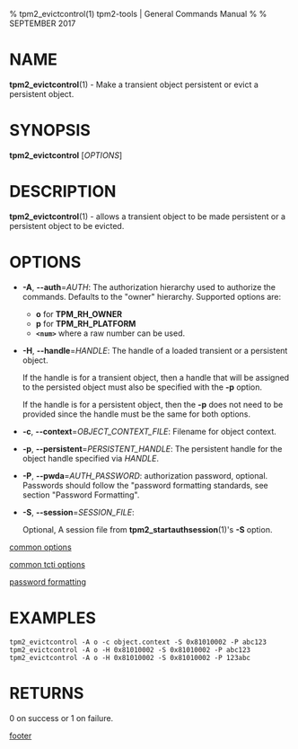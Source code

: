 % tpm2_evictcontrol(1) tpm2-tools | General Commands Manual
%
% SEPTEMBER 2017

# NAME

**tpm2_evictcontrol**(1) - Make a transient object persistent or evict a persistent object.

# SYNOPSIS

**tpm2_evictcontrol** [*OPTIONS*]

# DESCRIPTION

**tpm2_evictcontrol**(1) - allows a transient object to be made persistent or a persistent object to
be evicted.

# OPTIONS

  * **-A**, **--auth**=_AUTH_:
    The authorization hierarchy used to authorize the commands. Defaults to the "owner" hierarchy.
    Supported options are:
      * **o** for **TPM_RH_OWNER**
      * **p** for **TPM_RH_PLATFORM**
      * **`<num>`** where a raw number can be used.

  * **-H**, **--handle**=_HANDLE_:
    The handle of a loaded transient or a persistent object.

    If the handle is for a transient object, then a handle that will be assigned to the persisted
    object must also be specified with the **-p** option.

    If the handle is for a persistent object, then the **-p** does not need to be provided since the
    handle must be the same for both options.

  * **-c**, **--context**=_OBJECT\_CONTEXT\_FILE_:
    Filename for object context.

  * **-p**, **--persistent**=_PERSISTENT\_HANDLE_:
    The persistent handle for the object handle specified via _HANDLE_.

  * **-P**, **--pwda**=_AUTH\_PASSWORD_:
    authorization password, optional. Passwords should follow the
    "password formatting standards, see section "Password Formatting".

  * **-S**, **--session**=_SESSION\_FILE_:

    Optional, A session file from **tpm2_startauthsession**(1)'s **-S** option.

[common options](common/options.md)

[common tcti options](common/tcti.md)

[password formatting](common/password.md)

# EXAMPLES

```
tpm2_evictcontrol -A o -c object.context -S 0x81010002 -P abc123
tpm2_evictcontrol -A o -H 0x81010002 -S 0x81010002 -P abc123
tpm2_evictcontrol -A o -H 0x81010002 -S 0x81010002 -P 123abc
```

# RETURNS

0 on success or 1 on failure.

[footer](common/footer.md)
